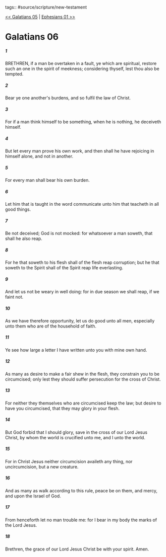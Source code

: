 tags:: #source/scripture/new-testament

[<< Galatians 05](/New_Testament/09_Galatians/Galatians_05.md) | [Ephesians 01 >>](/New_Testament/10_Ephesians/Ephesians_01.md)

# Galatians 06

##### 1

BRETHREN, if a man be overtaken in a fault, ye which are spiritual, restore such an one in the spirit of meekness; considering thyself, lest thou also be tempted.

##### 2

Bear ye one another's burdens, and so fulfil the law of Christ.

##### 3

For if a man think himself to be something, when he is nothing, he deceiveth himself.

##### 4

But let every man prove his own work, and then shall he have rejoicing in himself alone, and not in another.

##### 5

For every man shall bear his own burden.

##### 6

Let him that is taught in the word communicate unto him that teacheth in all good things.

##### 7

Be not deceived; God is not mocked: for whatsoever a man soweth, that shall he also reap.

##### 8

For he that soweth to his flesh shall of the flesh reap corruption; but he that soweth to the Spirit shall of the Spirit reap life everlasting.

##### 9

And let us not be weary in well doing: for in due season we shall reap, if we faint not.

##### 10

As we have therefore opportunity, let us do good unto all men, especially unto them who are of the household of faith.

##### 11

Ye see how large a letter I have written unto you with mine own hand.

##### 12

As many as desire to make a fair shew in the flesh, they constrain you to be circumcised; only lest they should suffer persecution for the cross of Christ.

##### 13

For neither they themselves who are circumcised keep the law; but desire to have you circumcised, that they may glory in your flesh.

##### 14

But God forbid that I should glory, save in the cross of our Lord Jesus Christ, by whom the world is crucified unto me, and I unto the world.

##### 15

For in Christ Jesus neither circumcision availeth any thing, nor uncircumcision, but a new creature.

##### 16

And as many as walk according to this rule, peace be on them, and mercy, and upon the Israel of God.

##### 17

From henceforth let no man trouble me: for I bear in my body the marks of the Lord Jesus.

##### 18

Brethren, the grace of our Lord Jesus Christ be with your spirit. Amen.

